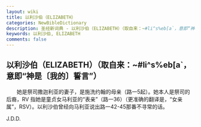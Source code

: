 ```yaml
---
layout: wiki
title: 以利沙伯（ELIZABETH）
categories: NewBibleDictionary
description: 圣经新词典 - 以利沙伯（ELIZABETH）（取自来：~#li^s%eb[a`，意即“神是〔我的〕誓言”）
keywords: 以利沙伯, ELIZABETH
comments: false
---
```


## 以利沙伯（ELIZABETH）（取自来：~#li^s%eb[a`，意即“神是〔我的〕誓言”）

　　她是祭司撒迦利亚的妻子，是施洗约翰的母亲（路一5起）。她本人是祭司的后裔，RV 指她是童贞女马利亚的“表亲”（路一36）（更准确的翻译是，“女亲属”，RSV）。以利沙伯曾经向马利亚说出路一42-45那番不寻常的话。

J.D.D.








